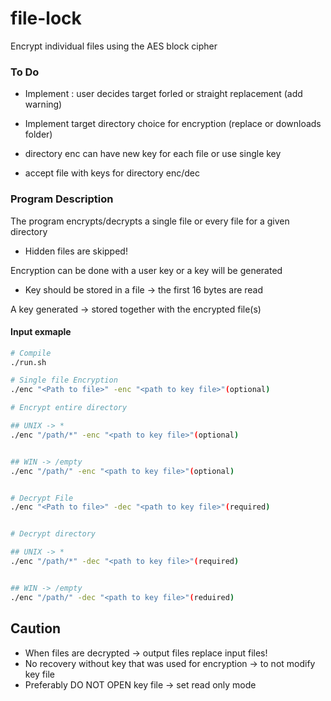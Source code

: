# file-lock
Encrypt individual files using the AES block cipher


### To Do

- Implement : user decides target forled or straight replacement (add warning)
- Implement target directory choice for encryption (replace or downloads folder)

- directory enc can have new key for each file or use single key
- accept file with keys for directory enc/dec


### Program Description

The program encrypts/decrypts a single file or every file for a given directory
- Hidden files are skipped!

Encryption can be done with a user key or a key will be generated
- Key should be stored in a file -> the first 16 bytes are read

A key generated -> stored together with the encrypted file(s)


#### Input exmaple

```bash
# Compile
./run.sh

# Single file Encryption
./enc "<Path to file>" -enc "<path to key file>"(optional)

# Encrypt entire directory

## UNIX -> *
./enc "/path/*" -enc "<path to key file>"(optional)


## WIN -> /empty
./enc "/path/" -enc "<path to key file>"(optional)


# Decrypt File
./enc "<Path to file>" -dec "<path to key file>"(required)


# Decrypt directory

## UNIX -> *
./enc "/path/*" -dec "<path to key file>"(required)


## WIN -> /empty
./enc "/path/" -dec "<path to key file>"(reduired)

```

## Caution
- When files are decrypted -> output files replace input files!
- No recovery without key that was used for encryption -> to not modify key file
- Preferably DO NOT OPEN key file -> set read only mode

